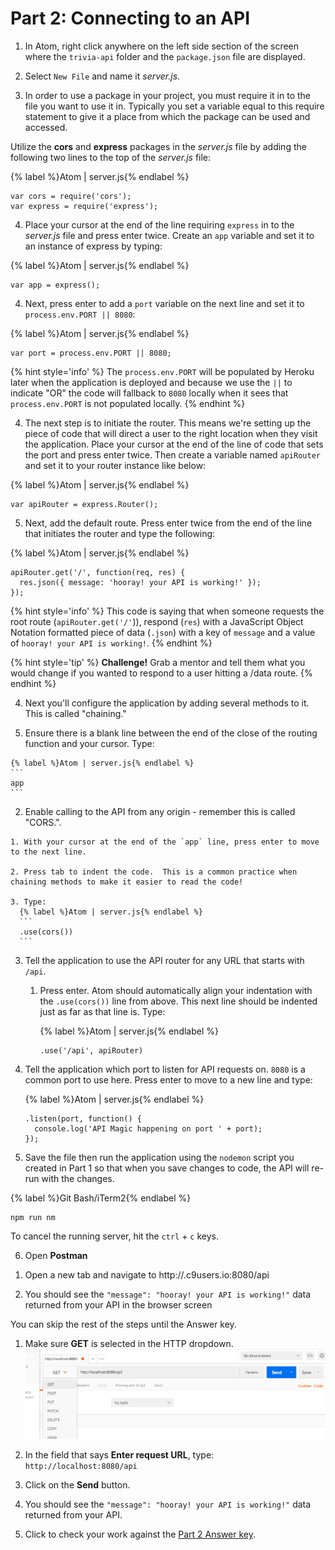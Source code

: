 # Part 2: Connecting to an API

1. In Atom, right click anywhere on the left side section of the screen where the `trivia-api` folder and the `package.json` file are displayed. 

2. Select `New File` and name it _server.js_.

3. In order to use a package in your project, you must require it in to the file you want to use it in. Typically you set a variable equal to this require statement to give it a place from which the package can be used and accessed.

  Utilize the **cors** and **express** packages in the _server.js_ file by adding the following two lines to the top of the _server.js_ file:

  {% label %}Atom | server.js{% endlabel %}
  ```
  var cors = require('cors');
  var express = require('express');
  ```

4. Place your cursor at the end of the line requiring `express` in to the _server.js_ file and press enter twice. Create an `app` variable and set it to an instance of express by typing: 

  {% label %}Atom | server.js{% endlabel %}
  ```
  var app = express();
  ```
  
4. Next, press enter to add a `port` variable on the next line and set it to `process.env.PORT || 8080`: 

  {% label %}Atom | server.js{% endlabel %}
  ```
  var port = process.env.PORT || 8080;
  ```
  
  {% hint style='info' %}
The `process.env.PORT` will be populated by Heroku later when the application is deployed and because we use the `||` to indicate "OR" the code will fallback to `8080` locally when it sees that `process.env.PORT` is not populated locally.
  {% endhint %}

4. The next step is to initiate the router.  This means we're setting up the piece of code that will direct a user to the right location when they visit the application.  Place your cursor at the end of the line of code that sets the port and press enter twice.  Then create a variable named `apiRouter` and set it to your router instance like below: 

  {% label %}Atom | server.js{% endlabel %}
  ```
  var apiRouter = express.Router();
  ```

5. Next, add the default route.  Press enter twice from the end of the line that initiates the router and type the following:

  {% label %}Atom | server.js{% endlabel %}
  ```
  apiRouter.get('/', function(req, res) {
    res.json({ message: 'hooray! your API is working!' });
  });
  ```
  {% hint style='info' %}
This code is saying that when someone requests the root route (`apiRouter.get('/'`)), respond (`res`) with a JavaScript Object Notation formatted piece of data (`.json`) with a key of `message` and a value of `hooray! your API is working!`. 
  {% endhint %}
  
  {% hint style='tip' %}
**Challenge!** Grab a mentor and tell them what you would change if you wanted to respond to a user hitting a /data route.
  {% endhint %}

4. Next you'll configure the application by adding several methods to it.  This is called "chaining."

  1. Ensure there is a blank line between the end of the close of the routing function and your cursor.  Type: 

    {% label %}Atom | server.js{% endlabel %}
    ```
    app
    ```
  
  2. Enable calling to the API from any origin - remember this is called "CORS.".  
  
    1. With your cursor at the end of the `app` line, press enter to move to the next line.
    
    2. Press tab to indent the code.  This is a common practice when chaining methods to make it easier to read the code!
    
    3. Type:
      {% label %}Atom | server.js{% endlabel %}
      ```
      .use(cors())
      ```
    
  3. Tell the application to use the API router for any URL that starts with `/api`.
  
     1. Press enter. Atom should automatically align your indentation with the `.use(cors())` line from above.  This next line should be indented just as far as that line is.  Type:  

        {% label %}Atom | server.js{% endlabel %}
        ```
        .use('/api', apiRouter)
        ```

  4. Tell the application which port to listen for API requests on.  `8080` is a common port to use here. Press enter to move to a new line and type: 
    
      {% label %}Atom | server.js{% endlabel %}
      ```
      .listen(port, function() {
        console.log('API Magic happening on port ' + port);
      });
      ```

5. Save the file then run the application using the `nodemon` script you created in Part 1 so that when you save changes to code, the API will re-run with the changes.

  {% label %}Git Bash/iTerm2{% endlabel %}
  ```
  npm run nm
  ```
  
  To cancel the running server, hit the `ctrl` + `c` keys.

6. Open **Postman**

  <!--sec data-title="Chromebooks Only: Cloud9 Instructions" data-id="sectionPostman" data-show=true data-collapse=true ces-->

  1. Open a new tab and navigate to http://<your-workspace-name-yourusername>.c9users.io:8080/api
  
  2. You should see the `"message": "hooray! your API is working!"` data returned from your API in the browser screen
  
  You can skip the rest of the steps until the Answer key.

  <!--endsec-->

  1. Make sure **GET** is selected in the HTTP dropdown.
    ![](/assets/images/postman.png)

  2. In the field that says **Enter request URL**, type: `http://localhost:8080/api`

  3. Click on the **Send** button.  
  
  4. You should see the `"message": "hooray! your API is working!"` data returned from your API.

7. Click to check your work against the [Part 2 Answer key](https://github.com/KansasCityWomeninTechnology/trivia-api/tree/answer-key-part-2).
